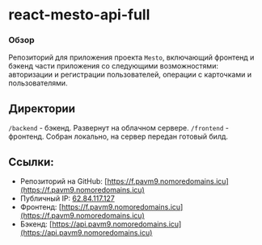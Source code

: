 # react-mesto-api-full
### Обзор
Репозиторий для приложения проекта `Mesto`, включающий фронтенд и бэкенд части приложения со следующими возможностями: авторизации и регистрации пользователей, операции с карточками и пользователями.

## Директории
`/backend` - бэкенд. Развернут на облачном сервере.
`/frontend` - фронтенд. Собран локально, на сервер передан готовый билд.

## Ссылки:
* Репозиторий на GitHub: [https://f.pavm9.nomoredomains.icu](https://f.pavm9.nomoredomains.icu)
* Публичный IP: [62.84.117.127](https://62.84.117.127)
* Фронтенд: [https://f.pavm9.nomoredomains.icu](https://f.pavm9.nomoredomains.icu)
* Бэкенд: [https://api.pavm9.nomoredomains.icu](https://api.pavm9.nomoredomains.icu)
